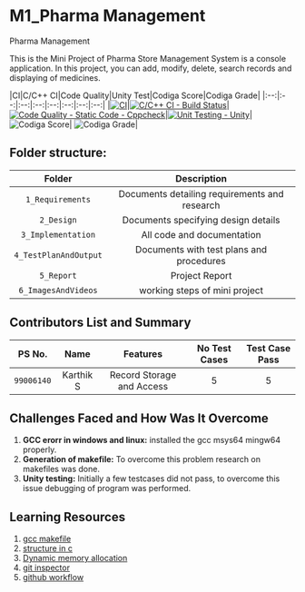 # M1_Pharma Management

Pharma Management

This is the Mini Project of Pharma Store Management System is a console application. In this project, you can add, modify, delete, search records and displaying of medicines.

|CI|C/C++ CI|Code Quality|Unity Test|Codiga Score|Codiga Grade|
|:--:|:--:|:--:|:--:|:--:|:--:|:--:|:--:|
|[![CI](https://github.com/Sunkara-Appanna-Babu/M1_Pharma_Management/actions/workflows/main.yml/badge.svg)](https://github.com/Sunkara-Appanna-Babu/M1_Pharma_Management/actions/workflows/main.yml)|[![C/C++ CI - Build Status](https://github.com/Sunkara-Appanna-Babu/M1_Pharma_Management/actions/workflows/c-cpp.yml/badge.svg)](https://github.com/Sunkara-Appanna-Babu/M1_Pharma_Management/actions/workflows/c-cpp.yml)|[![Code Quality - Static Code - Cppcheck](https://github.com/Sunkara-Appanna-Babu/M1_Pharma_Management/actions/workflows/cppcheck.yml/badge.svg)](https://github.com/Sunkara-Appanna-Babu/M1_Pharma_Management/actions/workflows/cppcheck.yml)|[![Unit Testing - Unity](https://github.com/Sunkara-Appanna-Babu/M1_Pharma_Management/actions/workflows/unity.yml/badge.svg)](https://github.com/Sunkara-Appanna-Babu/M1_Pharma_Management/actions/workflows/unity.yml)| ![Codiga Score](https://api.codiga.io/project/32517/score/svg)| ![Codiga Grade](https://api.codiga.io/project/32517/status/svg)|

## Folder structure:

| Folder | Description |
| :---: | :---: |
| `1_Requirements` | Documents detailing requirements and research |
| `2_Design` | Documents specifying design details |
| `3_Implementation` | All code and documentation |
| `4_TestPlanAndOutput` | Documents with test plans and procedures |
| `5_Report` |  Project Report |
| `6_ImagesAndVideos` | working steps of mini project |

## Contributors List and Summary

|PS No. |  Name   |    Features    |No Test Cases|Test Case Pass|
|:---:|:---:|:---:|:---:|:---:|
|`99006140` | Karthik S  | Record Storage and Access   | 5   | 5  |
    

## Challenges Faced and How Was It Overcome

1. **GCC erorr in windows and linux:** installed the gcc msys64 mingw64 properly.
2. **Generation of makefile:** To overcome this problem research on makefiles was done.
3. **Unity testing:** Initially a few testcases did not pass, to overcome this issue debugging of program was performed.

## Learning Resources
1. [gcc makefile](https://www3.ntu.edu.sg/home/ehchua/programming/cpp/gcc_make.html#zz-2.1)
2. [structure in c](https://www.studytonight.com/c/structures-in-c.php/)
3. [Dynamic memory allocation](https://www.programiz.com/c-programming/c-dynamic-memory-allocation)
4. [git inspector](https://github.com/ejwa/gitinspector.git)
5. [github workflow](https://docs.github.com/en/actions/learn-github-action)



